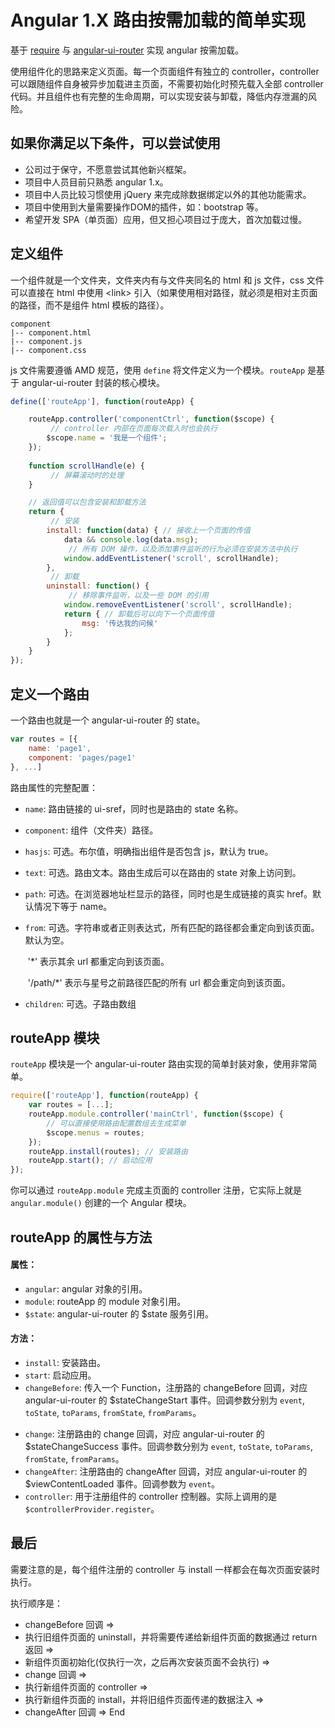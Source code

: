 # Angular 1.X 路由按需加载的简单实现

基于 [require](https://github.com/requirejs/requirejs) 与 [angular-ui-router](http://angular-ui.github.com/) 实现 angular 按需加载。

使用组件化的思路来定义页面。每一个页面组件有独立的 controller，controller 可以跟随组件自身被异步加载进主页面，不需要初始化时预先载入全部 controller 代码。并且组件也有完整的生命周期，可以实现安装与卸载，降低内存泄漏的风险。

## 如果你满足以下条件，可以尝试使用

- 公司过于保守，不愿意尝试其他新兴框架。
- 项目中人员目前只熟悉 angular 1.x。
- 项目中人员比较习惯使用 jQuery 来完成除数据绑定以外的其他功能需求。
- 项目中使用到大量需要操作DOM的插件，如：bootstrap 等。
- 希望开发 SPA（单页面）应用，但又担心项目过于庞大，首次加载过慢。



## 定义组件

一个组件就是一个文件夹，文件夹内有与文件夹同名的 html 和 js 文件，css 文件可以直接在 html 中使用 \<link> 引入（如果使用相对路径，就必须是相对主页面的路径，而不是组件 html 模板的路径）。

```
component
|-- component.html
|-- component.js
|-- component.css
```

js 文件需要遵循 AMD 规范，使用 `define` 将文件定义为一个模块。`routeApp` 是基于 angular-ui-router 封装的核心模块。

```js
define(['routeApp'], function(routeApp) {

	routeApp.controller('componentCtrl', function($scope) {
         // controller 内部在页面每次载入时也会执行
		$scope.name = '我是一个组件';
	});
    
    function scrollHandle(e) {
         // 屏幕滚动时的处理
    }

	// 返回值可以包含安装和卸载方法
	return {
         // 安装
		install: function(data) { // 接收上一个页面的传值
			data && console.log(data.msg);
             // 所有 DOM 操作，以及添加事件监听的行为必须在安装方法中执行
			window.addEventListener('scroll', scrollHandle);
		},
         // 卸载
		uninstall: function() {
             // 移除事件监听，以及一些 DOM 的引用
			window.removeEventListener('scroll', scrollHandle);
			return { // 卸载后可以向下一个页面传值
				msg: '传达我的问候'
			};
		}
	}
});

```

## 定义一个路由

一个路由也就是一个 angular-ui-router 的 state。

```js
var routes = [{
    name: 'page1',
    component: 'pages/page1'
}, ...]
```

路由属性的完整配置：

- `name`:  路由链接的 ui-sref，同时也是路由的 state 名称。

- `component`:  组件（文件夹）路径。

- `hasjs`:   可选。布尔值，明确指出组件是否包含 js，默认为 true。

- `text`:  可选。路由文本。路由生成后可以在路由的 state 对象上访问到。

- `path`:  可选。在浏览器地址栏显示的路径，同时也是生成链接的真实 href。默认情况下等于 name。

- `from`:  可选。字符串或者正则表达式，所有匹配的路径都会重定向到该页面。默认为空。

  ​             '*' 表示其余 url 都重定向到该页面。

  ​             '/path/*' 表示与星号之前路径匹配的所有 url 都会重定向到该页面。

- `children`:  可选。子路由数组



## routeApp 模块

`routeApp` 模块是一个 angular-ui-router 路由实现的简单封装对象，使用非常简单。

```js
require(['routeApp'], function(routeApp) {
    var routes = [...];
    routeApp.module.controller('mainCtrl', function($scope) {
        // 可以直接使用路由配置数组去生成菜单
        $scope.menus = routes;
    });
    routeApp.install(routes); // 安装路由
    routeApp.start(); // 启动应用
});
```

你可以通过 `routeApp.module` 完成主页面的 controller 注册，它实际上就是 `angular.module()` 创建的一个 Angular 模块。

## routeApp 的属性与方法

#### 属性：

- `angular`:  angular 对象的引用。
- `module`:  routeApp 的 module 对象引用。
- `$state`:  angular-ui-router 的 $state 服务引用。

#### 方法：

- `install`:  安装路由。
- `start`:  启动应用。
- `changeBefore`:  传入一个 Function，注册路的 changeBefore 回调，对应 angular-ui-router 的 $stateChangeStart 事件。回调参数分别为 `event`, `toState`, `toParams`, `fromState`, `fromParams`。

* `change`:  注册路由的 change 回调，对应 angular-ui-router 的 $stateChangeSuccess 事件。回调参数分别为 `event`, `toState`, `toParams`, `fromState`, `fromParams`。
* `changeAfter`:  注册路由的 changeAfter 回调，对应 angular-ui-router 的 $viewContentLoaded 事件。回调参数为 `event`。
* `controller`:  用于注册组件的 controller 控制器。实际上调用的是 `$controllerProvider.register`。



## 最后

需要注意的是，每个组件注册的 controller 与 install 一样都会在每次页面安装时执行。

执行顺序是：

- changeBefore 回调 =>
- 执行旧组件页面的 uninstall，并将需要传递给新组件页面的数据通过 return 返回 =>
- 新组件页面初始化(仅执行一次，之后再次安装页面不会执行) =>
- change 回调 =>
- 执行新组件页面的 controller =>
- 执行新组件页面的 install，并将旧组件页面传递的数据注入 =>
- changeAfter 回调 => End

